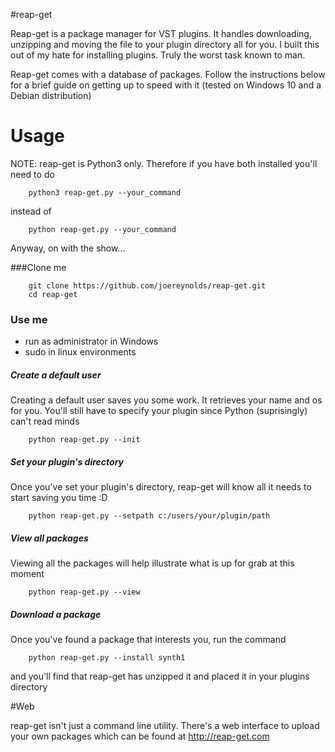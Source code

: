 #reap-get

Reap-get is a package manager for VST plugins.
It handles downloading, unzipping and moving the file to your plugin directory all for you. I built this out of my hate for installing plugins. Truly the worst task known to man.

Reap-get comes with a database of packages. 
Follow the instructions below for a brief guide on getting up to speed with it
(tested on Windows 10 and a Debian distribution)

# Usage

NOTE: reap-get is Python3 only. Therefore if you have both installed you'll need to do
```
    python3 reap-get.py --your_command
```
instead of
```
    python reap-get.py --your_command
```

Anyway, on with the show...

###Clone me

```
    git clone https://github.com/joereynolds/reap-get.git
    cd reap-get
```

### Use me 

- run as administrator in Windows
- sudo in linux environments

##### Create a default user
Creating a default user saves you some work. It retrieves your name and os for you.
You'll still have to specify your plugin since Python (suprisingly) can't read minds

```
    python reap-get.py --init
```

##### Set your plugin's directory
Once you've set your plugin's directory, reap-get will know all it needs to start
saving you time :D

```
    python reap-get.py --setpath c:/users/your/plugin/path
```

##### View all packages
Viewing all the packages will help illustrate what is up for grab at this moment

```
    python reap-get.py --view 
```
##### Download a package
Once you've found a package that interests you, run the command

```
    python reap-get.py --install synth1
```

and you'll find that reap-get has unzipped it and placed it in your plugins directory

#Web

reap-get isn't just a command line utility. There's a web interface to upload your own packages
which can be found at http://reap-get.com

